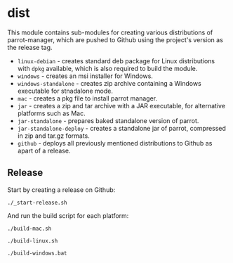 # dist
This module contains sub-modules for creating various distributions of parrot-manager, which are pushed to Github
using the project's version as the release tag.

- `linux-debian` - creates standard deb package for Linux distributions with `dpkg` available, which is also required to build the module.
- `windows` - creates an msi installer for Windows.
- `windows-standalone` - creates zip archive containing a Windows executable for stnadalone mode.
- `mac` - creates a pkg file to install parrot manager.
- `jar` - creates a zip and tar archive with a JAR executable, for alternative platforms such as Mac.
- `jar-standalone` - prepares baked standalone version of parrot.
- `jar-standalone-deploy` - creates a standalone jar of parrot, compressed in zip and tar.gz formats.
- `github` - deploys all previously mentioned distributions to Github as apart of a release.


## Release
Start by creating a release on Github:

````
./_start-release.sh
````

And run the build script for each platform:

````
./build-mac.sh
````

````
./build-linux.sh
````

````
./build-windows.bat
````
